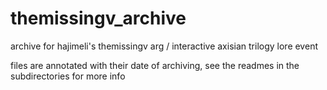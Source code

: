 # themissingv\_archive

archive for hajimeli's themissingv arg /  interactive axisian trilogy lore event

files are annotated with their date of archiving, see the readmes in the subdirectories for more info

